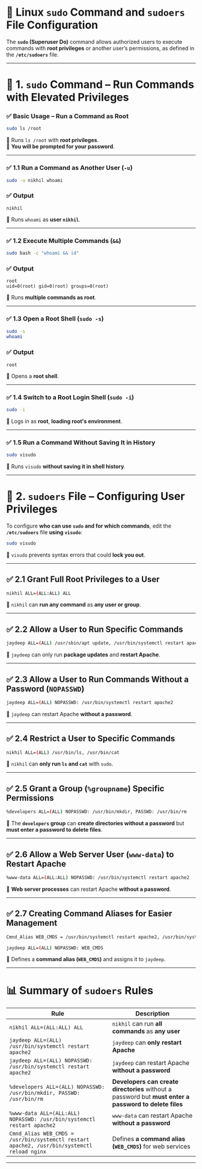 # 🔐 **Linux `sudo` Command and `sudoers` File Configuration**  

The **`sudo` (Superuser Do)** command allows authorized users to execute commands with **root privileges** or another user’s permissions, as defined in the **`/etc/sudoers`** file.

---

# 📌 **1. `sudo` Command – Run Commands with Elevated Privileges**  

### ✅ **Basic Usage – Run a Command as Root**
```bash
sudo ls /root
```
🔹 Runs `ls /root` with **root privileges**.  
🔹 **You will be prompted for your password**.

---

### ✅ **1.1 Run a Command as Another User (`-u`)**
```bash
sudo -u nikhil whoami
```
### ✅ **Output**
```
nikhil
```
🔹 Runs `whoami` as **user `nikhil`**.

---

### ✅ **1.2 Execute Multiple Commands (`&&`)**
```bash
sudo bash -c "whoami && id"
```
### ✅ **Output**
```
root
uid=0(root) gid=0(root) groups=0(root)
```
🔹 Runs **multiple commands as root**.

---

### ✅ **1.3 Open a Root Shell (`sudo -s`)**
```bash
sudo -s
whoami
```
### ✅ **Output**
```
root
```
🔹 Opens a **root shell**.

---

### ✅ **1.4 Switch to a Root Login Shell (`sudo -i`)**
```bash
sudo -i
```
🔹 Logs in as **root**, **loading root's environment**.

---

### ✅ **1.5 Run a Command Without Saving It in History**
```bash
sudo visudo
```
🔹 Runs `visudo` **without saving it in shell history**.

---

# 📌 **2. `sudoers` File – Configuring User Privileges**  

To configure **who can use `sudo` and for which commands**, edit the **`/etc/sudoers`** file **using `visudo`**:  

```bash
sudo visudo
```
🔹 `visudo` prevents syntax errors that could **lock you out**.

---

## ✅ **2.1 Grant Full Root Privileges to a User**
```bash
nikhil ALL=(ALL:ALL) ALL
```
🔹 `nikhil` can **run any command** as **any user or group**.

---

## ✅ **2.2 Allow a User to Run Specific Commands**
```bash
jaydeep ALL=(ALL) /usr/sbin/apt update, /usr/bin/systemctl restart apache2
```
🔹 `jaydeep` can only run **package updates** and **restart Apache**.

---

## ✅ **2.3 Allow a User to Run Commands Without a Password (`NOPASSWD`)**
```bash
jaydeep ALL=(ALL) NOPASSWD: /usr/bin/systemctl restart apache2
```
🔹 `jaydeep` can restart Apache **without a password**.

---

## ✅ **2.4 Restrict a User to Specific Commands**
```bash
nikhil ALL=(ALL) /usr/bin/ls, /usr/bin/cat
```
🔹 `nikhil` can **only run `ls` and `cat`** with `sudo`.

---

## ✅ **2.5 Grant a Group (`%groupname`) Specific Permissions**
```bash
%developers ALL=(ALL) NOPASSWD: /usr/bin/mkdir, PASSWD: /usr/bin/rm
```
🔹 The **`developers` group** can **create directories without a password** but **must enter a password to delete files**.

---

## ✅ **2.6 Allow a Web Server User (`www-data`) to Restart Apache**
```bash
%www-data ALL=(ALL:ALL) NOPASSWD: /usr/bin/systemctl restart apache2
```
🔹 **Web server processes** can restart Apache **without a password**.

---

## ✅ **2.7 Creating Command Aliases for Easier Management**
```bash
Cmnd_Alias WEB_CMDS = /usr/bin/systemctl restart apache2, /usr/bin/systemctl reload nginx
```
```bash
jaydeep ALL=(ALL) NOPASSWD: WEB_CMDS
```
🔹 Defines a **command alias (`WEB_CMDS`)** and assigns it to `jaydeep`.

---

# 📊 **Summary of `sudoers` Rules**  

| **Rule** | **Description** |
|------------|----------------|
| `nikhil ALL=(ALL:ALL) ALL` | `nikhil` can run **all commands** as **any user** |
| `jaydeep ALL=(ALL) /usr/bin/systemctl restart apache2` | `jaydeep` can **only restart Apache** |
| `jaydeep ALL=(ALL) NOPASSWD: /usr/bin/systemctl restart apache2` | `jaydeep` can restart Apache **without a password** |
| `%developers ALL=(ALL) NOPASSWD: /usr/bin/mkdir, PASSWD: /usr/bin/rm` | **Developers can create directories** without a password but **must enter a password to delete files** |
| `%www-data ALL=(ALL:ALL) NOPASSWD: /usr/bin/systemctl restart apache2` | `www-data` can restart Apache **without a password** |
| `Cmnd_Alias WEB_CMDS = /usr/bin/systemctl restart apache2, /usr/bin/systemctl reload nginx` | Defines **a command alias (`WEB_CMDS`)** for web services |

---
